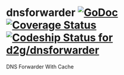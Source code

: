 # dnsforwarder [![GoDoc](https://godoc.org/github.com/d2g/dnsforwarder?status.svg)](http://godoc.org/github.com/d2g/dnsforwarder) [![Coverage Status](https://coveralls.io/repos/d2g/dnsforwarder/badge.png?branch=HEAD)](https://coveralls.io/r/d2g/dnsforwarder?branch=HEAD) [![Codeship Status for d2g/dnsforwarder](https://codeship.io/projects/ee13df10-213e-0132-e7e6-567012139968/status)](https://codeship.io/projects/36190)

DNS Forwarder With Cache
